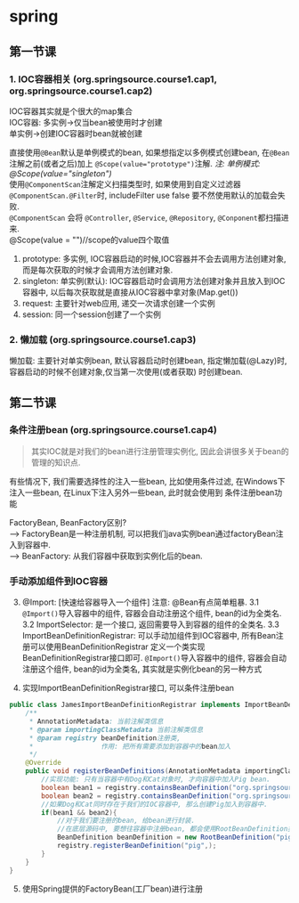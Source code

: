 # spring
## 第一节课
### 1. IOC容器相关 (org.springsource.course1.cap1, org.springsource.course1.cap2)
IOC容器其实就是个很大的map集合  
IOC容器: 多实例->仅当bean被使用时才创建  
        单实例->创建IOC容器时bean就被创建

直接使用`@Bean`默认是单例模式的bean, 如果想指定以多例模式创建bean, 在`@Bean`注解之前(或者之后)加上
`@Scope(value="prototype")`注解. *注: 单例模式: @Scope(value="singleton")*  
使用`@ComponentScan`注解定义扫描类型时, 如果使用到自定义过滤器`@ComponentScan.@Filter`时, includeFilter use false
要不然使用默认的加载会失败.  
`@ComponentScan` 会将 `@Controller`, `@Service`, `@Repository`, `@Conponent`都扫描进来.  
@Scope(value = "")//scope的value四个取值
1. prototype: 多实例, IOC容器启动的时候,IOC容器并不会去调用方法创建对象, 而是每次获取的时候才会调用方法创建对象.  
2. singleton: 单实例(默认): IOC容器启动时会调用方法创建对象并且放入到IOC容器中, 以后每次获取就是直接从IOC容器中拿对象(Map.get())  
4. request: 主要针对web应用, 递交一次请求创建一个实例  
5. session: 同一个session创建了一个实例
### 2. 懒加载 (org.springsource.course1.cap3)
懒加载: 主要针对单实例bean, 默认容器启动时创建bean, 指定懒加载(@Lazy)时, 容器启动的时候不创建对象,仅当第一次使用(或者获取)
时创建bean.
## 第二节课
### 条件注册bean (org.springsource.course1.cap4)
> 其实IOC就是对我们的bean进行注册管理实例化, 因此会讲很多关于bean的管理的知识点.

有些情况下, 我们需要选择性的注入一些bean, 比如使用条件过滤, 在Windows下注入一些bean, 在Linux下注入另外一些bean, 此时就会使用到
条件注册bean功能

FactoryBean, BeanFactory区别?  
--> FactoryBean是一种注册机制, 可以把我们java实例bean通过factoryBean注入到容器中.  
--> BeanFactory: 从我们容器中获取到实例化后的bean.  
### 手动添加组件到IOC容器
3. @Import: [快速给容器导入一个组件] 注意: @Bean有点简单粗暴.
   3.1 `@Import()`导入容器中的组件, 容器会自动注册这个组件, bean的id为全类名.
   3.2 ImportSelector: 是一个接口, 返回需要导入到容器的组件的全类名.
   3.3 ImportBeanDefinitionRegistrar: 可以手动加组件到IOC容器中, 所有Bean注册可以使用BeanDefinitionRegistrar
        定义一个类实现BeanDefinitionRegistrar接口即可.
`@Import()`导入容器中的组件, 容器会自动注册这个组件, bean的id为全类名, 其实就是实例化bean的另一种方式

4. 实现ImportBeanDefinitionRegistrar接口, 可以条件注册bean
```java
public class JamesImportBeanDefinitionRegistrar implements ImportBeanDefinitionRegistrar {
    /**
     * AnnotationMetadata: 当前注解类信息
     * @param importingClassMetadata 当前注解类信息
     * @param registry beanDefinition注册类,
     *                 作用: 把所有需要添加到容器中的bean加入
     */
    @Override
    public void registerBeanDefinitions(AnnotationMetadata importingClassMetadata, BeanDefinitionRegistry registry) {
        //实现功能: 只有当容器中有Dog和Cat对象时, 才向容器中加入Pig bean.
        boolean bean1 = registry.containsBeanDefinition("org.springsource.course1.cap5.Dog");
        boolean bean2 = registry.containsBeanDefinition("org.springsource.course1.cap5.Cat");
        //如果Dog和Cat同时存在于我们的IOC容器中, 那么创建Pig加入到容器中.
        if(bean1 && bean2){
            //对于我们要注册的bean, 给bean进行封装.
            //在底层源码中, 要想往容器中注册bean, 都会使用RootBeanDefinition类进行注册.
            BeanDefinition beanDefinition = new RootBeanDefinition("pig", Pig.class);
            registry.registerBeanDefinition("pig",);
        }
    }
}
```
5. 使用Spring提供的FactoryBean(工厂bean)进行注册